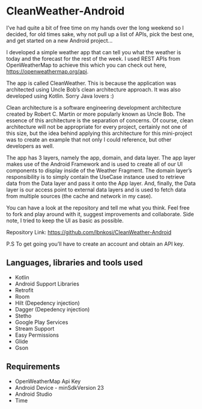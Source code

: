 # CleanWeather-Android
I’ve had quite a bit of free time on my hands over the long weekend so I decided, for old times sake, why not pull up a list of APIs, pick the best one, and get started on a new Android project...

I developed a simple weather app that can tell you what the weather is today and the forecast for the rest of the week. I used REST APIs from OpenWeatherMap to achieve this which you can check out here, https://openweathermap.org/api.

The app is called CleanWeather. This is because the application was architected using Uncle Bob’s clean architecture approach. It was also developed using Kotlin. Sorry Java lovers :)

Clean architecture is a software engineering development architecture created by Robert C. Martin or more popularly known as Uncle Bob. The essence of this architecture is the separation of concerns. Of course, clean architecture will not be appropriate for every project, certainly not one of this size, but the idea behind applying this architecture for this mini-project was to create an example that not only I could reference, but other developers as well.

The app has 3 layers, namely the app, domain, and data layer. The app layer makes use of the Android Framework and is used to create all of our UI components to display inside of the Weather Fragment. The domain layer’s responsibility is to simply contain the UseCase instance used to retrieve data from the Data layer and pass it onto the App layer. And, finally, the Data layer is our access point to external data layers and is used to fetch data from multiple sources (the cache and network in my case).

You can have a look at the repository and tell me what you think. Feel free to fork and play around with it, suggest improvements and collaborate. Side note, I tried to keep the UI as basic as possible.

Repository Link: https://github.com/lbnkosi/CleanWeather-Android

P.S To get going you’ll have to create an account and obtain an API key.

## Languages, libraries and tools used

* Kotlin
* Android Support Libraries
* Retrofit
* Room
* Hilt (Depedency injection)
* Dagger (Depedency injection)
* Stetho
* Google Play Services
* Stream Support
* Easy Permissions
* Glide
* Gson

## Requirements

* OpenWeatherMap Api Key
* Android Device - minSdkVersion 23
* Android Studio
* Time
